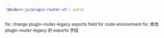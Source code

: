 ```yaml
---
'@modern-js/plugin-router-v5': patch
---
```


fix: change plugin-router-legacy exports field for node environment
fix: 修改 plugin-router-legacy 的 exports 字段
